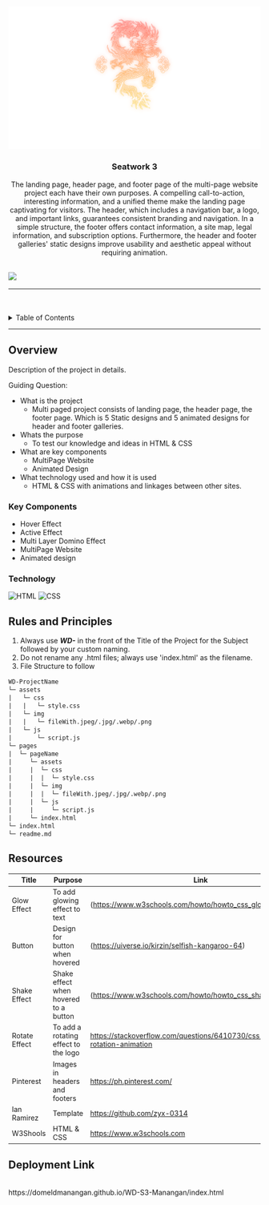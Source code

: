 <a name="About me">

<br/>

<br />
<div align="center">
  <a href="https://github.com/DomeldManangan">
  <!-- TODO: If you want to add logo or banner you can add it here -->
    <img src="./assets/img/LegenX Logo.png" alt="LegenX" width="auto">
  </a>
<!-- TODO: Change Title to the name of the title of your Project -->
  <h3 align="center">Seatwork 3</h3>
</div>
<!-- TODO: Make a short description -->
<div align="center">
  The landing page, header page, and footer page of the multi-page website project each have their own purposes. A compelling call-to-action, interesting information, and a unified theme make the landing page captivating for visitors. The header, which includes a navigation bar, a logo, and important links, guarantees consistent branding and navigation. In a simple structure, the footer offers contact information, a site map, legal information, and subscription options. Furthermore, the header and footer galleries' static designs improve usability and aesthetic appeal without requiring animation.
</div>

<br />

<!-- TODO: Change the zyx-0314 into your github username  -->
<!-- TODO: Change the WD-Template-Project into the same name of your folder -->
![](https://visit-counter.vercel.app/counter.png?page=DomeldManangan/WD-S3-MANANGAN)

---

<br />
<br />

<!-- TODO: If you want to add more layers for your readme -->
<details>
  <summary>Table of Contents</summary>
  <ol>
    <li>
      <a href="#overview">Overview</a>
      <ol>
        <li>
          <a href="#key-components">Key Components</a>
        </li>
        <li>
          <a href="#technology">Technology</a>
        </li>
      </ol>
    </li>
    <li>
      <a href="#rules-and-principles">Rules and Principles</a>
    </li>
    <li>
      <a href="#resources">Resources</a>
    </li>
  </ol>
</details>

---

## Overview

<!-- TODO: To be changed -->
<!-- The following are just sample -->
Description of the project in details.

Guiding Question:
- What is the project
    - Multi paged project consists of landing page, the header page, the footer page. Which is 5 Static designs and 5 animated designs for header and footer galleries.
- Whats the purpose
  - To test our knowledge and ideas in HTML & CSS
- What are key components
  - MultiPage Website
  - Animated Design
- What technology used and how it is used
  - HTML & CSS with animations and linkages between other sites.

### Key Components
<!-- TODO: List of Key Components -->
<!-- The following are just sample -->
- Hover Effect
- Active Effect
- Multi Layer Domino Effect
- MultiPage Website
- Animated design

### Technology
<!-- TODO: List of Technology Used -->
![HTML](https://img.shields.io/badge/HTML-E34F26?style=for-the-badge&logo=html5&logoColor=white)
![CSS](https://img.shields.io/badge/CSS-1572B6?style=for-the-badge&logo=css3&logoColor=white)

## Rules and Principles
1. Always use ***WD-*** in the front of the Title of the Project for the Subject followed by your custom naming.
2. Do not rename any .html files; always use 'index.html' as the filename.
3. File Structure to follow

```
WD-ProjectName
└─ assets
|   └─ css
|   |   └─ style.css
|   └─ img
|   |   └─ fileWith.jpeg/.jpg/.webp/.png
|   └─ js
|       └─ script.js
└─ pages
|  └─ pageName
|     └─ assets
|     |  └─ css
|     |  |  └─ style.css
|     |  └─ img
|     |  |  └─ fileWith.jpeg/.jpg/.webp/.png
|     |  └─ js
|     |     └─ script.js
|     └─ index.html
└─ index.html
└─ readme.md
```

## Resources

<!-- TODO: Add References -->
| Title | Purpose | Link |
|-|-|-|
| Glow Effect | To add glowing effect to text | (https://www.w3schools.com/howto/howto_css_glowing_text.asp) |
| Button | Design for button when hovered | (https://uiverse.io/kirzin/selfish-kangaroo-64) |
| Shake Effect | Shake effect when hovered to a button | (https://www.w3schools.com/howto/howto_css_shake_image.asp) |
| Rotate Effect | To add a rotating effect to the logo | https://stackoverflow.com/questions/6410730/css-endless-rotation-animation |
| Pinterest | Images in headers and footers | https://ph.pinterest.com/ |
| Ian Ramirez | Template | https://github.com/zyx-0314 |
| W3Shools | HTML & CSS | https://www.w3schools.com |

## Deployment Link

<br>
https://domeldmanangan.github.io/WD-S3-Manangan/index.html

